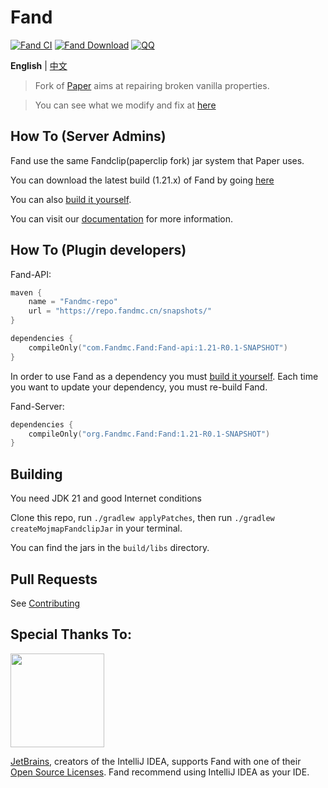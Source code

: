 Fand 
===========

[![Fand CI](https://github.com/FandMC/Fand/actions/workflows/build.yml/badge.svg)](https://github.com/FandMC/Fand/actions/workflows/Fand.yml)
[![Fand Download](https://img.shields.io/github/downloads/FandMC/Fand/total?color=0&logo=github)](https://github.com/FandMC/Fand/releases/latest)
[![QQ](https://img.shields.io/badge/QQ_Unofficial-495796642-blue)](http://qm.qq.com/cgi-bin/qm/qr?_wv=1027&k=cgotyELe3jab6rKnUM5DuWWiaNakOIzZ&authKey=L8yT48eCSzqdtJZtE2%2F7qK8G3xnqs2O5u8zAOu56YLqSLccSo%2FOcjSGkXT8GjkQ1&noverify=0&group_code=495796642)

**English** | [中文](README_cn.md)

> Fork of [Paper](https://github.com/PaperMC/Paper) aims at repairing broken vanilla properties.

> You can see what we modify and fix at [here](https://docs.fandmc.cn)

## How To (Server Admins)
Fand use the same Fandclip(paperclip fork) jar system that Paper uses.

You can download the latest build (1.21.x) of Fand by going [here](https://github.com/FandMC/Fand/releases/latest)

You can also [build it yourself](#building).

You can visit our [documentation](https://docs.fandmc.cn) for more information.

## How To (Plugin developers)
Fand-API:
```kotlin
maven {
    name = "Fandmc-repo"
    url = "https://repo.fandmc.cn/snapshots/"
}

dependencies {
    compileOnly("com.Fandmc.Fand:Fand-api:1.21-R0.1-SNAPSHOT")
}
 ```

In order to use Fand as a dependency you must [build it yourself](#building).
Each time you want to update your dependency, you must re-build Fand.

Fand-Server:
```kotlin
dependencies {
    compileOnly("org.Fandmc.Fand:Fand:1.21-R0.1-SNAPSHOT")
}
 ```

## Building

You need JDK 21 and good Internet conditions

Clone this repo, run `./gradlew applyPatches`, then run `./gradlew createMojmapFandclipJar` in your terminal.  

You can find the jars in the `build/libs` directory.

## Pull Requests

See [Contributing](docs/CONTRIBUTING.md)

## Special Thanks To:

[<img src="https://user-images.githubusercontent.com/21148213/121807008-8ffc6700-cc52-11eb-96a7-2f6f260f8fda.png" alt="" width="150">](https://www.jetbrains.com)

[JetBrains](https://www.jetbrains.com/), creators of the IntelliJ IDEA, supports Fand with one of their [Open Source Licenses](https://www.jetbrains.com/opensource/). Fand recommend using IntelliJ IDEA as your IDE.
